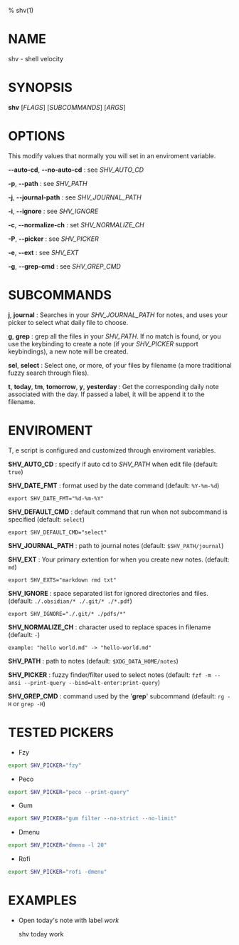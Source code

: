 % shv(1)

# NAME

shv - shell velocity

# SYNOPSIS

**shv** [_FLAGS_] [_SUBCOMMANDS_] [_ARGS_]

# OPTIONS

This modify values that normally you will set in an enviroment variable.

**--auto-cd**, **--no-auto-cd**
: see _SHV_AUTO_CD_

**-p**, **--path**
: see _SHV_PATH_

**-j**, **--journal-path**
: see _SHV_JOURNAL_PATH_

**-i**, **--ignore**
: see _SHV_IGNORE_

**-c**, **--normalize-ch**
: set _SHV_NORMALIZE_CH_

**-P**, **--picker**
: see _SHV_PICKER_

**-e**, **--ext**
: see _SHV_EXT_

**-g**, **--grep-cmd**
: see _SHV_GREP_CMD_

# SUBCOMMANDS

**j**, **journal**
: Searches in your _SHV_JOURNAL_PATH_ for notes, and uses your picker to select what daily file to choose.

**g**, **grep**
: grep all the files in your _SHV_PATH_. If no match is found, or you use the keybinding to create a note (if your _SHV_PICKER_ support keybindings), a new note will be created.

**sel**, **select**
: Select one, or more, of your files by filename (a more traditional fuzzy search through files).

**t**, **today**, **tm**, **tomorrow**, **y**, **yesterday**
: Get the corresponding daily note associated with the day. If passed a label, it will be append it to the filename.

# ENVIROMENT

T, e script is configured and customized through enviroment variables.

**SHV_AUTO_CD**
: specify if auto cd to _SHV_PATH_ when edit file (default: `true`)

**SHV_DATE_FMT**
: format used by the date command (default: `%Y-%m-%d`)

    export SHV_DATE_FMT="%d-%m-%Y"

**SHV_DEFAULT_CMD**
: default command that run when not subcommand is specified (default: `select`)

    export SHV_DEFAULT_CMD="select"

**SHV_JOURNAL_PATH**
: path to journal notes (default: `$SHV_PATH/journal`)

**SHV_EXT**
: Your primary extention for when you create new notes. (default: `md`)

    export SHV_EXTS="markdown rmd txt"

**SHV_IGNORE**
: space separated list for ignored directories and files. (default: `./.obsidian/* ./.git/* ./*.pdf`)

    export SHV_IGNORE="./.git/* ./pdfs/*"

**SHV_NORMALIZE_CH**
: character used to replace spaces in filename (default: `-`)
    
    example: "hello world.md" -> "hello-world.md"

**SHV_PATH**
: path to notes (default: `$XDG_DATA_HOME/notes`)

**SHV_PICKER**
: fuzzy finder/filter used to select notes (default: `fzf -m --ansi --print-query --bind=alt-enter:print-query`)

**SHV_GREP_CMD**
: command used by the '**grep**' subcommand (default: `rg -H` or `grep -H`)

# TESTED PICKERS

* Fzy

```bash
export SHV_PICKER="fzy"
```

* Peco

```bash
export SHV_PICKER="peco --print-query"
```

* Gum

```bash
export SHV_PICKER="gum filter --no-strict --no-limit"
```

* Dmenu

```bash
export SHV_PICKER="dmenu -l 20"
```

* Rofi

```bash
export SHV_PICKER="rofi -dmenu"
```

# EXAMPLES

- Open today's note with label *_work_*

  shv today work
